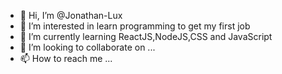 - 👋 Hi, I’m @Jonathan-Lux
- 👀 I’m interested in learn programming to get my first job
- 🌱 I’m currently learning ReactJS,NodeJS,CSS and JavaScript
- 💞️ I’m looking to collaborate on ...
- 📫 How to reach me ...

<!---
Jonathan-Lux/Jonathan-Lux is a ✨ special ✨ repository because its `README.md` (this file) appears on your GitHub profile.
You can click the Preview link to take a look at your changes.
--->
